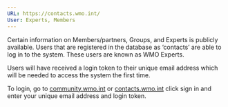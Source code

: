 ```yaml
---
URL: https://contacts.wmo.int/
User: Experts, Members
---
```

Certain information on Members/partners, Groups, and Experts is publicly available. Users that are registered in the database as ‘contacts’ are able to log in to the system. These users are known as WMO Experts.

Users will have received a login token to their unique email address which will be needed to access the system the first time.

To login, go to [community.wmo.int](https://community.wmo.int/) or [contacts.wmo.int](https://contacts.wmo.int) click sign in and enter your unique email address and login token.




